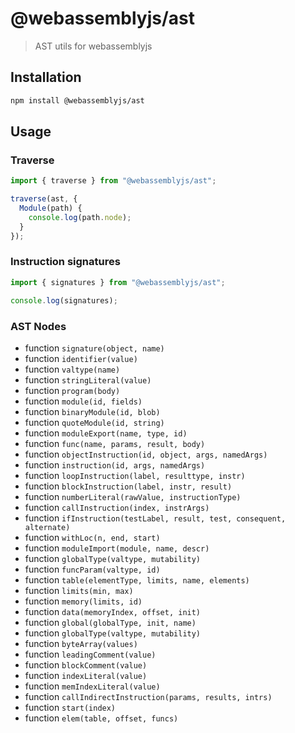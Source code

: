# @webassemblyjs/ast

> AST utils for webassemblyjs

## Installation

```sh
npm install @webassemblyjs/ast
```

## Usage

### Traverse

```js
import { traverse } from "@webassemblyjs/ast";

traverse(ast, {
  Module(path) {
    console.log(path.node);
  }
});
```

### Instruction signatures

```js
import { signatures } from "@webassemblyjs/ast";

console.log(signatures);
```

### AST Nodes

- function `signature(object, name)`
- function `identifier(value)`
- function `valtype(name)`
- function `stringLiteral(value)`
- function `program(body)`
- function `module(id, fields)`
- function `binaryModule(id, blob)`
- function `quoteModule(id, string)`
- function `moduleExport(name, type, id)`
- function `func(name, params, result, body)`
- function `objectInstruction(id, object, args, namedArgs)`
- function `instruction(id, args, namedArgs)`
- function `loopInstruction(label, resulttype, instr)`
- function `blockInstruction(label, instr, result)`
- function `numberLiteral(rawValue, instructionType)`
- function `callInstruction(index, instrArgs)`
- function `ifInstruction(testLabel, result, test, consequent, alternate)`
- function `withLoc(n, end, start)`
- function `moduleImport(module, name, descr)`
- function `globalType(valtype, mutability)`
- function `funcParam(valtype, id)`
- function `table(elementType, limits, name, elements)`
- function `limits(min, max)`
- function `memory(limits, id)`
- function `data(memoryIndex, offset, init)`
- function `global(globalType, init, name)`
- function `globalType(valtype, mutability)`
- function `byteArray(values)`
- function `leadingComment(value)`
- function `blockComment(value)`
- function `indexLiteral(value)`
- function `memIndexLiteral(value)`
- function `callIndirectInstruction(params, results, intrs)`
- function `start(index)`
- function `elem(table, offset, funcs)`
